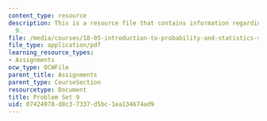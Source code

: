 ```yaml
---
content_type: resource
description: This is a resource file that contains information regarding problem set
  9.
file: /media/courses/18-05-introduction-to-probability-and-statistics-spring-2014/07424978d8c37337d5bc1ea134674ad9_MIT18_05S14_ps9.pdf
file_type: application/pdf
learning_resource_types:
- Assignments
ocw_type: OCWFile
parent_title: Assignments
parent_type: CourseSection
resourcetype: Document
title: Problem Set 9
uid: 07424978-d8c3-7337-d5bc-1ea134674ad9
---
```

